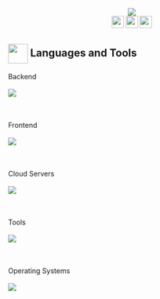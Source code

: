 <div align="center">
  <img src="https://readme-typing-svg.herokuapp.com/?font=Josefin+Sans&weight=600&size=50&duration=3000&pause=500&color=4286DDFF&center=true&vCenter=true&random=false&width=800&height=80&lines=👋+Hello!+I'm+Kaled+Barraj;Welcome+to+my+Github!+🎉""/>
</div>

<div align="center">
  <a href="https://in.linkedin.com/in/kaled-barraj">
    <img src="https://img.shields.io/badge/Linkedin-0A66C2?style=flat&logo=linkedin&logoColor=FFFFFF&logoSize=auto" height="25"/></a>
  
  <a href="mailto:kaledbarraj@gmail.com">
    <img src="https://img.shields.io/badge/Gmail-EA4335?style=flat&logo=gmail&logoColor=white" height="25"/></a>
    
  <img src="https://visitor-badge.laobi.icu/badge?page_id=KBarraj.KBarraj" height="25"/>
</div>

<h2 align="left"> <img align="center" src="https://media.giphy.com/media/ZjJt7TTkHO2xKbkq2y/giphy.gif" height="40" width="40"/> Languages and Tools </h2>

<div align="left">
  Backend <br/><br/>
  <img align="left" src="https://skillicons.dev/icons?i=cpp,c,py,java,haskell&theme=dark&perline=15"/> <br/><br/><br/>

  Frontend <br/><br/>
  <img align="left" src="https://skillicons.dev/icons?i=javascript,html,css&theme=dark&perline=15"/> <br/><br/><br/>

  Cloud Servers <br/><br/>
  <img align="left" src="https://skillicons.dev/icons?i=gcp&=dark&perline=15"/> <br/><br/><br/>

  Tools <br/><br/>
  <img align="left" src="https://skillicons.dev/icons?i=vscode,github,git,gitlab,githubactions,vim,md,r,neovim&theme=dark&perline=15"/> <br/><br/><br/>

  Operating Systems <br/><br/>
  <img align="left" src="https://skillicons.dev/icons?i=apple,windows,linux,ubuntu&theme=dark&perline=15"/> <br/><br/><br/>
</div>


<!--
<a href="https://linkedin.com/in/kaled-barraj">
  <img align="center" src="https://raw.githubusercontent.com/rahuldkjain/github-profile-readme-generator/master/src/images/icons/Social/linked-in-alt.svg" alt="kaledbarraj" height="30" width="40"/></a>
  
<!--
**KBarraj/KBarraj** is a ✨ _special_ ✨ repository because its `README.md` (this file) appears on your GitHub profile.
Here are some ideas to get you started:
- 🔭 I’m currently working on ...
- 🌱 I’m currently learning ...
- 👯 I’m looking to collaborate on ...
- 🤔 I’m looking for help with ...
- 💬 Ask me about ...
- 📫 How to reach me: ...
- 😄 Pronouns: ...
- ⚡ Fun fact: ...
-->
